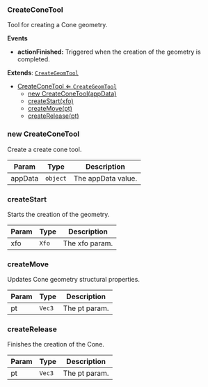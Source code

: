<a name="CreateConeTool"></a>

### CreateConeTool 
Tool for creating a Cone geometry.**Events*** **actionFinished:** Triggered when the creation of the geometry is completed.


**Extends**: <code>[CreateGeomTool](api/Tools\CreateTools\CreateGeomTool.md)</code>  

* [CreateConeTool ⇐ <code>CreateGeomTool</code>](#CreateConeTool)
    * [new CreateConeTool(appData)](#new-CreateConeTool)
    * [createStart(xfo)](#createStart)
    * [createMove(pt)](#createMove)
    * [createRelease(pt)](#createRelease)

<a name="new_CreateConeTool_new"></a>

### new CreateConeTool
Create a create cone tool.


| Param | Type | Description |
| --- | --- | --- |
| appData | <code>object</code> | The appData value. |

<a name="CreateConeTool+createStart"></a>

### createStart
Starts the creation of the geometry.



| Param | Type | Description |
| --- | --- | --- |
| xfo | <code>Xfo</code> | The xfo param. |

<a name="CreateConeTool+createMove"></a>

### createMove
Updates Cone geometry structural properties.



| Param | Type | Description |
| --- | --- | --- |
| pt | <code>Vec3</code> | The pt param. |

<a name="CreateConeTool+createRelease"></a>

### createRelease
Finishes the creation of the Cone.



| Param | Type | Description |
| --- | --- | --- |
| pt | <code>Vec3</code> | The pt param. |

